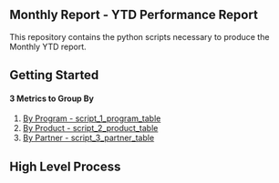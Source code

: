 ## Monthly Report - YTD Performance Report
This repository contains the python scripts necessary to produce the Monthly YTD report. 

##  Getting Started

####  3 Metrics to Group By
1. [By Program - script_1_program_table]()
2. [By Product - script_2_product_table]()
3. [By Partner - script_3_partner_table]()


##  High Level Process
